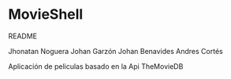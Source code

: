 # MovieShell

README

Jhonatan Noguera
Johan Garzón
Johan Benavides
Andres Cortés

Aplicación de peliculas basado en la Api TheMovieDB
